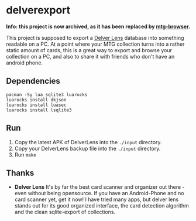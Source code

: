 # delverexport

**Info: this project is now archived, as it has been replaced by [mtg-browser](https://github.com/shagu/mtg-browser).**

This project is supposed to export a [Delver Lens](https://delverlab.com/) database into something readable on a PC. At a point where your MTG collection turns into a rather static amount of cards, this is a great way to export and browse your collection on a PC, and also to share it with friends who don't have an android phone.

## Dependencies

    pacman -Sy lua sqlite3 luarocks
    luarocks install dkjson
    luarocks install luasec
    luarocks install lsqlite3

## Run

  1. Copy the latest APK of DelverLens into the `./input` directory.
  2. Copy your DelverLens backup file into the `./input` directory.
  3. Run `make`

## Thanks

- **Delver Lens**
It's by far the best card scanner and organizer out there - even without being opensource. If you have an Android-Phone and no card scanner yet, get it now!
I have tried many apps, but delver lens stands out for its good organized interface, the card detection algorithm and the clean sqlite-export of collections.
